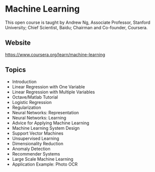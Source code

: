 # Machine Learning
This open course is taught by Andrew Ng, Associate Professor, Stanford University; Chief Scientist, Baidu; Chairman and Co-founder, Coursera.

## Website
https://www.coursera.org/learn/machine-learning

## Topics
* Introduction
* Linear Regression with One Variable
* Linear Regression with Multiple Variables
* Octave/Matlab Tutorial
* Logistic Regression
* Regularization
* Neural Networks: Representation
* Neural Networks: Learning
* Advice for Applying Machine Learning
* Machine Learning System Design
* Support Vector Machines
* Unsupervised Learning
* Dimensionality Reduction
* Anomaly Detection
* Recommender Systems
* Large Scale Machine Learning
* Application Example: Photo OCR
